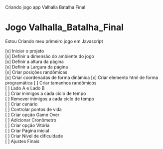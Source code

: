 
Criando jogo app Valhalla Batalha Final 



# Jogo Valhalla_Batalha_Final
Estou Criando meu primeiro jogo em Javascript


[x] Iniciar o projeto <br>
[x] Definir a dimensão do ambiente do jogo <br>
    [x] Definir a altura da página <br>
    [x] Definir a Largura da página <br>
[x] Criar posições randômicas <br>
    [x] Criar coordenadas de forma dinâmica
    [x] Criar elemento html de forma programática
[ ] Criar tamanhos randômicos <br>
[ ] Lado A e Lado B <br>
[ ] Criar inimigos a cada ciclo de tempo<br>
[ ] Remover inimigos a cada ciclo de tempo <br>
[ ] Criar cenário <br>
[ ] Controlar pontos de vida <br>
[ ] Criar opção Game Over <br>
[ ] Adicionar Cronômetro <br>
[ ] Criar opção Vitória <br>
[ ] Criar Página inicial <br>
[ ] Criar Nível de dificuldade <br>
[ ] Ajustes Finais 

